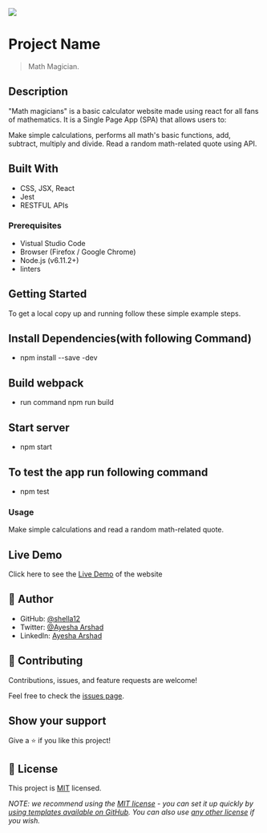 ![](https://img.shields.io/badge/Microverse-blueviolet)

# Project Name

> Math Magician.

## Description

"Math magicians" is a basic calculator website made using react for all fans of mathematics. It is a Single Page App (SPA) that allows users to:

Make simple calculations, performs all math's basic functions, add, subtract, multiply and divide.
Read a random math-related quote using API.

## Built With

- CSS, JSX, React
- Jest
- RESTFUL APIs

### Prerequisites

- Vistual Studio Code
- Browser (Firefox / Google Chrome)
- Node.js (v6.11.2+)
- linters

## Getting Started

To get a local copy up and running follow these simple example steps.

## Install Dependencies(with following Command)

- npm install --save -dev

## Build webpack

- run command npm run build

## Start server

- npm start

## To test the app run following command

- npm test

### Usage

Make simple calculations and read a random math-related quote.

## Live Demo

Click here to see the [Live Demo](https://shella12.github.io/mathmagi.github.io/public) of the website 

## 👤 Author

- GitHub: [@shella12](https://github.com/shella12)
- Twitter: [@Ayesha Arshad](https://twitter.com/AyeshaA03712974)
- LinkedIn: [Ayesha Arshad](https://www.linkedin.com/in/ayesha-arshad-a690a015a/)

## 🤝 Contributing

Contributions, issues, and feature requests are welcome!

Feel free to check the [issues page](../../issues/).

## Show your support

Give a ⭐️ if you like this project!

## 📝 License

This project is [MIT](./LICENSE) licensed.

_NOTE: we recommend using the [MIT license](https://choosealicense.com/licenses/mit/) - you can set it up quickly by [using templates available on GitHub](https://docs.github.com/en/communities/setting-up-your-project-for-healthy-contributions/adding-a-license-to-a-repository). You can also use [any other license](https://choosealicense.com/licenses/) if you wish._
